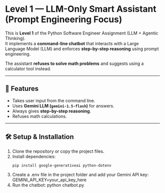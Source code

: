 # Level 1 — LLM-Only Smart Assistant (Prompt Engineering Focus)

This is **Level 1** of the Python Software Engineer Assignment (LLM + Agentic Thinking).  
It implements a **command-line chatbot** that interacts with a Large Language Model (LLM) and enforces **step-by-step reasoning** using prompt engineering.  

The assistant **refuses to solve math problems** and suggests using a calculator tool instead.

---

## 🚀 Features
- Takes user input from the command line.
- Uses **Gemini LLM (`gemini-1.5-flash`)** for answers.
- Always gives **step-by-step reasoning**.
- Refuses math calculations.

---

## 🛠️ Setup & Installation

1. Clone the repository or copy the project files.
2. Install dependencies:
   ```bash
   pip install google-generativeai python-dotenv
3. Create a .env file in the project folder and add your Gemini API key:
    GEMINI_API_KEY=your_api_key_here
4. Run the chatbot:
    python chatbot.py